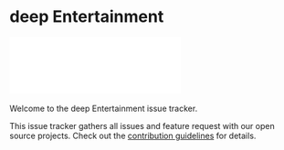 # deep Entertainment

![deep Entertainment logo](https://github.com/deep-entertainment/.github/raw/main/images/logo.png)

Welcome to the deep Entertainment issue tracker.

This issue tracker gathers all issues and feature request with our open source projects. Check out the [contribution guidelines](https://github.com/deep-entertainment/.github/blob/main/CONTRIBUTING.md) for details.
